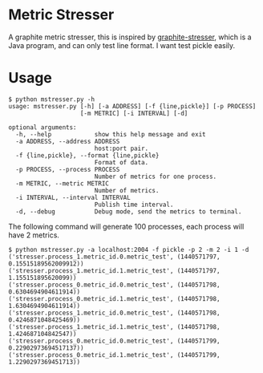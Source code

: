 # Metric Stresser

A graphite metric stresser, this is inspired by [graphite-stresser](https://github.com/feangulo/graphite-stresser),
which is a Java program, and can only test line format. I want test pickle easily.

# Usage

    $ python mstresser.py -h
    usage: mstresser.py [-h] [-a ADDRESS] [-f {line,pickle}] [-p PROCESS]
                        [-m METRIC] [-i INTERVAL] [-d]

    optional arguments:
      -h, --help            show this help message and exit
      -a ADDRESS, --address ADDRESS
                            host:port pair.
      -f {line,pickle}, --format {line,pickle}
                            Format of data.
      -p PROCESS, --process PROCESS
                            Number of metrics for one process.
      -m METRIC, --metric METRIC
                            Number of metrics.
      -i INTERVAL, --interval INTERVAL
                            Publish time interval.
      -d, --debug           Debug mode, send the metrics to terminal.


The following command will generate 100 processes, each process will have 2 metrics.

    $ python mstresser.py -a localhost:2004 -f pickle -p 2 -m 2 -i 1 -d
    ('stresser.process_1.metric_id.0.metric_test', (1440571797, 0.15515189562009912))
    ('stresser.process_1.metric_id.1.metric_test', (1440571797, 1.155151895620099))
    ('stresser.process_0.metric_id.0.metric_test', (1440571798, 0.6304694904611914))
    ('stresser.process_0.metric_id.1.metric_test', (1440571798, 1.6304694904611914))
    ('stresser.process_1.metric_id.0.metric_test', (1440571798, 0.4246871048425469))
    ('stresser.process_1.metric_id.1.metric_test', (1440571798, 1.424687104842547))
    ('stresser.process_0.metric_id.0.metric_test', (1440571799, 0.22902973694517137))
    ('stresser.process_0.metric_id.1.metric_test', (1440571799, 1.2290297369451713))
